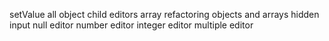 setValue all
object child editors array refactoring
objects and arrays hidden input 
null editor
number editor
integer editor
multiple editor
